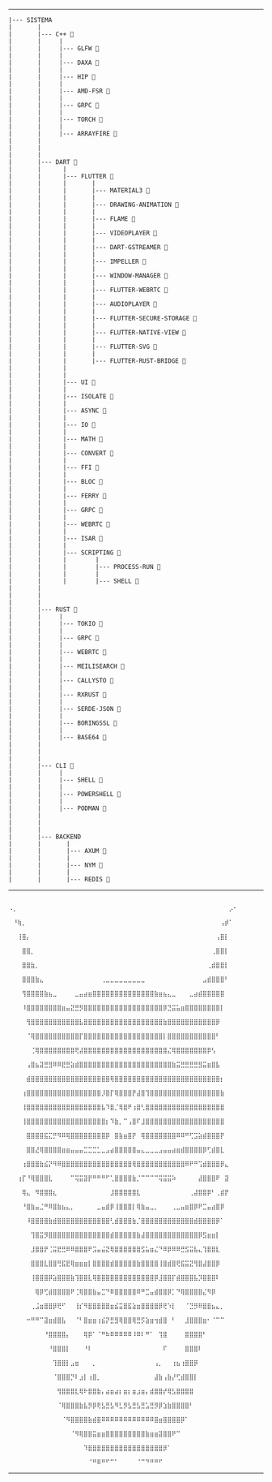 ----

    |--- SISTEMA
    |       |
    |       |--- C++ 🌱
    |       |     |
    |       |     |--- GLFW 🌱
    |       |     |
    |       |     |--- DAXA 🌱
    |       |     |
    |       |     |--- HIP 🌱
    |       |     |
    |       |     |--- AMD-FSR 🌱
    |       |     |
    |       |     |--- GRPC 🌱
    |       |     |
    |       |     |--- TORCH 🌱
    |       |     |
    |       |     |--- ARRAYFIRE 🌱
    |       |
    |       |
    |       |
    |       |--- DART 🌱
    |       |      |
    |       |      |--- FLUTTER 🌱
    |       |      |       |
    |       |      |       |--- MATERIAL3 🌱
    |       |      |       |
    |       |      |       |--- DRAWING-ANIMATION 🌱
    |       |      |       |
    |       |      |       |--- FLAME 🌱
    |       |      |       |
    |       |      |       |--- VIDEOPLAYER 🌱
    |       |      |       |
    |       |      |       |--- DART-GSTREAMER 🌱
    |       |      |       |
    |       |      |       |--- IMPELLER 🌱
    |       |      |       |
    |       |      |       |--- WINDOW-MANAGER 🌱
    |       |      |       |
    |       |      |       |--- FLUTTER-WEBRTC 🌱
    |       |      |       |
    |       |      |       |--- AUDIOPLAYER 🌱
    |       |      |       |
    |       |      |       |--- FLUTTER-SECURE-STORAGE 🌱
    |       |      |       |
    |       |      |       |--- FLUTTER-NATIVE-VIEW 🌱
    |       |      |       |
    |       |      |       |--- FLUTTER-SVG 🌱
    |       |      |       |
    |       |      |       |--- FLUTTER-RUST-BRIDGE 🌱
    |       |      |
    |       |      |
    |       |      |--- UI 🌱
    |       |      |
    |       |      |--- ISOLATE 🌱
    |       |      |
    |       |      |--- ASYNC 🌱
    |       |      |
    |       |      |--- IO 🌱
    |       |      |
    |       |      |--- MATH 🌱
    |       |      |
    |       |      |--- CONVERT 🌱
    |       |      |
    |       |      |--- FFI 🌱
    |       |      |
    |       |      |--- BLOC 🌱
    |       |      |
    |       |      |--- FERRY 🌱
    |       |      |
    |       |      |--- GRPC 🌱
    |       |      |
    |       |      |--- WEBRTC 🌱
    |       |      |
    |       |      |--- ISAR 🌱
    |       |      |
    |       |      |--- SCRIPTING 🌱
    |       |      |        |
    |       |      |        |--- PROCESS-RUN 🌱
    |       |      |        |
    |       |      |        |--- SHELL 🌱
    |       |
    |       |
    |       |
    |       |--- RUST 🌱
    |       |     |
    |       |     |--- TOKIO 🌱
    |       |     |
    |       |     |--- GRPC 🌱
    |       |     |
    |       |     |--- WEBRTC 🌱
    |       |     |
    |       |     |--- MEILISEARCH 🌱
    |       |     |
    |       |     |--- CALLYSTO 🌱
    |       |     |
    |       |     |--- RXRUST 🌱
    |       |     |
    |       |     |--- SERDE-JSON 🌱
    |       |     |
    |       |     |--- BORINGSSL 🌱
    |       |     |
    |       |     |--- BASE64 🌱
    |       |
    |       |
    |       |
    |       |--- CLI 🌱
    |       |     |
    |       |     |--- SHELL 🌱
    |       |     |
    |       |     |--- POWERSHELL 🌱
    |       |     |
    |       |     |--- PODMAN 🌱
    |       |
    |       |
    |       |
    |       |--- BACKEND
    |       |       |
    |       |       |--- AXUM 🌱
    |       |       |
    |       |       |--- NYM 🌱
    |       |       |
    |       |       |--- REDIS 🌱

---
       
                                ⠠⡀⠀⠀⠀⠀⠀⠀⠀⠀⠀⠀⠀⠀⠀⠀⠀⠀⠀⠀⠀⠀⠀⠀⠀⠀⠀⠀⠀⠀⠀⠀⠀⠀⠀⠀⠀⠀⠀⠀⠀⠀⠀⠀⠀⠀⠀⠀⠀⠀⡠⠂
                                ⠀⠘⢷⡀⠀⠀⠀⠀⠀⠀⠀⠀⠀⠀⠀⠀⠀⠀⠀⠀⠀⠀⠀⠀⠀⠀⠀⠀⠀⠀⠀⠀⠀⠀⠀⠀⠀⠀⠀⠀⠀⠀⠀⠀⠀⠀⠀⠀⢠⡾⠁⠀
                                ⠀⠀⢸⣿⡄⠀⠀⠀⠀⠀⠀⠀⠀⠀⠀⠀⠀⠀⠀⠀⠀⠀⠀⠀⠀⠀⠀⠀⠀⠀⠀⠀⠀⠀⠀⠀⠀⠀⠀⠀⠀⠀⠀⠀⠀⠀⠀⢠⣿⡇⠀⠀
                                ⠀⠀⠀⣿⣿⡀⠀⠀⠀⠀⠀⠀⠀⠀⠀⠀⠀⠀⠀⠀⠀⠀⠀⠀⠀⠀⠀⠀⠀⠀⠀⠀⠀⠀⠀⠀⠀⠀⠀⠀⠀⠀⠀⠀⠀⠀⢀⣿⣿⡇⠀⠀
                                ⠀⠀⠀⣿⣿⣷⡀⠀⠀⠀⠀⠀⠀⠀⠀⠀⠀⠀⠀⠀⠀⠀⠀⠀⠀⠀⠀⠀⠀⠀⠀⠀⠀⠀⠀⠀⠀⠀⠀⠀⠀⠀⠀⠀⠀⢀⣾⣿⣿⡇⠀⠀
                                ⠀⠀⠀⣿⣿⣿⣷⣄⠀⠀⠀⠀⠀⠀⠀⠀⠀⠀⠀⠀⠀⢀⣀⣀⣀⣀⣀⣀⣀⣀⣀⠀⠀⠀⠀⠀⠀⠀⠀⠀⠀⠀⠀⠀⣠⣾⣿⣿⣿⠃⠀⠀
                                ⠀⠀⠀⢻⣿⣿⣿⣿⣷⣦⣀⠀⠀⠀⠀⣀⣤⣴⣶⣿⣿⣿⣿⣿⣿⣿⣿⣿⣿⣿⣿⣿⣿⣷⣶⣦⣄⣀⠀⠀⠀⣀⣴⣾⣿⣿⣿⣿⣿⠀⠀⠀
                                ⠀⠀⠀⠸⣿⣿⣿⣿⣿⣿⣿⣿⣶⣤⣝⣛⡻⣿⣿⣿⣿⣿⣿⣿⣿⣿⣿⣿⣿⣿⣿⣿⣿⣿⣿⡿⣙⣭⣥⣶⣿⣿⣿⣿⣿⣿⣿⣿⡇⠀⠀⠀
                                ⠀⠀⠀⠀⢻⣿⣿⣿⣿⣿⣿⣿⣿⣿⣿⣿⣧⣿⣿⣿⣿⣿⣿⣿⣿⣿⣿⣿⣿⣿⣿⣿⣿⣿⣿⣷⣿⣿⣿⣿⣿⣿⣿⣿⣿⣿⣿⡿⠀⠀⠀⠀
                                ⠀⠀⠀⠀⠈⢿⣿⣿⣿⣿⣿⣿⣿⣿⣿⣿⡏⣿⣿⣿⣿⣿⣿⣿⣿⣿⣿⣿⣿⣿⣿⣿⣿⣿⣿⡇⣿⣿⣿⣿⣿⣿⣿⣿⣿⣿⣿⠃⠀⠀⠀⠀
                                ⠀⠀⠀⠀⠀⢈⢿⣿⣿⣿⣿⣿⣿⣿⣿⢟⣼⣿⣿⣿⣿⣿⣿⣿⣿⣿⣿⣿⣿⣿⣿⣿⣿⣿⣿⣿⣌⢿⣿⣿⣿⣿⣿⣿⣿⡿⢣⠀⠀⠀⠀⠀
                                ⠀⠀⠀⠀⢠⣿⣦⣽⣛⣻⠿⠿⣟⣛⣵⣾⣿⣿⣿⣿⣿⣿⣿⣿⣿⣿⣿⣿⣿⣿⣿⣿⣿⣿⣿⣿⣿⣷⣭⣛⣛⣛⣛⣻⣭⣶⣿⣧⠀⠀⠀⠀
                                ⠀⠀⠀⠀⣾⣿⣿⣿⣿⣿⣿⣿⣿⣿⣿⣿⣿⣿⣿⣿⣿⣿⣿⢿⣿⣿⣿⣿⣿⣿⣿⣿⣿⣿⣿⣿⣿⣿⣿⣿⣿⣿⣿⣿⣿⣿⣿⣿⡆⠀⠀⠀
                                ⠀⠀⠀⢰⣿⣿⣿⣿⣿⣿⣿⣿⣿⣿⣿⣿⣿⣿⣿⣿⣿⡸⣿⡏⢿⣿⣿⣿⡟⣼⣿⢹⣿⣿⣿⣿⣿⣿⣿⣿⣿⣿⣿⣿⣿⣿⣿⣿⣷⠀⠀⠀
                                ⠀⠀⠀⢸⣿⣿⣿⣿⣿⣿⣿⣿⣿⣿⣿⣿⣿⣿⣿⣿⣿⣧⠹⣿⡈⢿⣿⠟⢰⣿⢃⣿⣿⣿⣿⣿⣿⣿⣿⣿⣿⣿⣿⣿⣿⣿⣿⣿⣿⠀⠀⠀
                                ⠀⠀⠀⢸⣿⣿⣿⣿⣿⣿⣿⣿⣿⣿⣿⣿⣿⣿⣿⣿⣿⣿⡆⠹⣷⡀⠉⢠⣿⠏⣸⣿⣿⣿⣿⣿⣿⣿⣿⣿⣿⣿⣿⣿⣿⣿⣿⣿⣿⠀⠀⠀
                                ⠀⠀⠀⠀⣿⣿⣿⣿⣯⣍⡛⠻⠿⢿⣿⣿⣿⣿⣿⣿⣿⣿⡿⠀⣿⣷⣶⣿⡟⠀⢿⣿⣿⣿⣿⣿⣿⣿⠿⠿⠛⢋⣩⣵⣾⣿⣿⣿⡟⠀⠀⠀
                                ⠀⠀⠀⠀⣿⣿⣜⢿⣿⣿⣿⣿⣶⣶⣤⣤⣤⣉⣉⣉⣁⣀⣠⣴⣿⣿⣿⣿⣿⣤⣄⣀⣀⣀⣠⣤⣤⣴⣶⣾⣿⣿⣿⣿⡿⢋⣾⣿⣇⠀⠀⠀
                                ⠀⠀⠀⢰⣿⣿⣿⣷⣮⡝⠻⠿⣿⣿⣿⣿⣿⣿⣿⣿⣿⣿⣿⣿⣿⣿⣿⣿⢿⣿⣿⣿⣿⣿⣿⣿⣿⣿⣿⣿⠿⠟⠛⢩⣾⣿⣿⣿⡿⣄⠀⠀
                                ⠀⠀⢰⡏⠘⢿⣿⣿⣿⣇⠀⠀⠀⠀⠉⢭⣭⣽⡟⠛⠛⠛⠋⢁⣿⣿⣿⣿⣷⡈⠉⠉⠉⠉⢭⣭⣭⠵⠀⠀⠀⠀⠀⣼⣿⣿⣿⠟⠀⣽⠀⠀
                                ⠀⠀⠀⢿⣄⠀⠻⣿⣿⣿⣆⠀⠀⠀⠀⠀⠀⠀⠀⠀⠀⠀⠀⣸⣿⣿⣿⣿⣿⣇⠀⠀⠀⠀⠀⠀⠀⠀⠀⠀⠀⢀⣼⣿⣿⡿⠃⢀⣾⡟⠀⠀
                                ⠀⠀⠀⠘⣿⣷⣤⣈⠛⠿⣿⣷⣦⣄⡀⠀⠀⠀⠀⠀⣀⣤⣾⡿⢸⣿⣿⣿⡇⢿⣷⣤⣀⡀⠀⠀⠀⢀⣀⣤⣶⣿⡿⠟⣉⣤⣴⣿⡿⠀⠀⠀
                                ⠀⠀⠀⠀⠸⣿⣿⣿⣿⣷⣾⣿⣿⣿⣿⣿⣿⣿⣿⣿⣿⣿⣿⢃⣾⣿⣿⣿⣷⡈⣿⣿⣿⣿⣿⣿⣿⣿⣿⣿⣿⣿⣾⣿⣿⣿⣿⡿⠁⠀⠀⠀
                                ⠀⠀⠀⠀⠀⢹⣿⣭⡻⣿⣿⣿⣿⣿⣿⣿⣿⣿⣿⣿⣿⣿⣿⣾⣿⣿⣿⣿⣿⣷⣼⣿⣿⣿⣿⣿⣿⣿⣿⣿⣿⣿⣿⡿⣫⣶⣶⡇⠀⠀⠀⠀
                                ⠀⠀⠀⠀⠀⣸⣿⣿⡟⢈⣭⣟⣛⠿⠿⣿⣿⣿⠟⣩⣤⣬⣝⢿⣿⣿⣿⣿⣿⣿⣫⣥⣶⣌⠙⠿⡿⠿⠿⣛⣫⣭⣧⣄⢹⣿⣿⣇⠀⠀⠀⠀
                                ⠀⠀⠀⠀⠀⣿⣿⣿⣇⣿⣿⢛⣯⣟⢿⣶⣶⣶⡇⣿⣿⣿⣿⣾⣿⣿⣿⣿⣿⣷⣿⣿⣿⣿⢸⣿⣾⣿⢟⣯⣭⣝⢻⣿⣼⣿⣿⡿⠀⠀⠀⠀
                                ⠀⠀⠀⠀⠀⢸⣿⣿⣿⡿⣵⣿⣿⣿⣷⢹⣿⣿⣇⢿⣿⣿⣿⣿⣿⣿⣿⣿⣿⣿⣿⣿⣿⡿⣸⣿⣿⡏⣾⣿⣿⣿⣧⡹⣿⣿⣿⠇⠀⠀⠀⠀
                                ⠀⠀⠀⠀⠀⠀⢿⡿⢋⣾⣿⣿⣿⣿⠟⢈⢿⣿⣿⣷⣤⣉⠙⠿⣿⣿⣿⣿⣿⠿⠛⣉⣤⣾⣿⣿⡿⡁⠙⢿⣿⣿⣿⣿⣌⠻⡿⠀⠀⠀⠀⠀
                                ⠀⠀⠀⠀⠀⢀⣨⣶⣿⣿⡿⢟⠋⠀⠀⢸⡎⠻⣿⣿⣿⣿⣿⣶⣮⣭⣿⣯⣵⣶⣿⣿⣿⣿⡿⢟⠱⡇⠀⠀⠈⣙⡻⠿⣿⣿⣦⣄⡀⠀⠀⠀
                                ⠀⠀⠀⠀⠒⠛⠛⠉⣽⣶⣾⣿⣧⠀⠀⠈⠃⣿⣶⣶⢰⣮⡝⣛⣻⢿⣿⣿⢿⣛⡫⣵⣶⢲⣾⣿⠀⠃⠀⠀⣸⣿⣿⣿⣶⠂⠈⠉⠉⠀⠀⠀
                                ⠀⠀⠀⠀⠀⠀⠀⠀⠘⣿⣿⣿⣿⡄⠀⠀⠀⢿⡿⠁⠈⠛⠷⠿⠿⠿⠿⠿⠸⠿⠇⠛⠁⠀⢹⣿⠀⠀⠀⠀⣿⣿⣿⣿⠃⠀⠀⠀⠀⠀⠀⠀
                                ⠀⠀⠀⠀⠀⠀⠀⠀⠀⠘⣿⣿⣿⡇⠀⠀⠀⠘⠇⠀⠀⠀⠀⠀⠀⠀⠀⠀⠀⠀⠀⠀⠀⠀⠀⠏⠀⠀⠀⠀⣿⣿⣿⠇⠀⠀⠀⠀⠀⠀⠀⠀
                                ⠀⠀⠀⠀⠀⠀⠀⠀⠀⠀⢹⣿⣿⡇⣠⣶⠀⠀⠀⡀⠀⠀⠀⠀⠀⠀⠀⠀⠀⠀⠀⠀⠀⢠⡀⠀⠀⢰⣦⢰⣿⣿⡿⠀⠀⠀⠀⠀⠀⠀⠀⠀
                                ⠀⠀⠀⠀⠀⠀⠀⠀⠀⠀⠈⣿⣿⣿⡙⠇⣰⡇⢰⣿⡀⠀⠀⠀⠀⠀⠀⠀⠀⠀⠀⠀⠀⣼⣷⢠⣷⡜⢋⣾⣿⣿⡇⠀⠀⠀⠀⠀⠀⠀⠀⠀
                                ⠀⠀⠀⠀⠀⠀⠀⠀⠀⠀⠀⢻⣿⣿⣿⣇⢿⠗⣿⣿⣷⡄⣴⣶⣴⡆⣶⡆⣶⣰⣶⡄⣾⣿⣿⡞⢿⣣⣿⣿⣿⣿⠀⠀⠀⠀⠀⠀⠀⠀⠀⠀
                                ⠀⠀⠀⠀⠀⠀⠀⠀⠀⠀⠀⠈⢿⣿⣿⣿⣷⣧⡻⡿⢟⣣⣛⣣⠻⣃⡻⣣⣛⣣⣛⣡⣛⡻⡿⣱⣷⣿⣿⣿⣿⠃⠀⠀⠀⠀⠀⠀⠀⠀⠀⠀
                                ⠀⠀⠀⠀⠀⠀⠀⠀⠀⠀⠀⠀⠈⠻⣿⣿⣿⣿⣷⣾⣿⠿⠿⠿⠿⠿⠿⠿⠿⠿⠿⠿⠿⣿⣶⣿⣿⣿⣿⡿⠁⠀⠀⠀⠀⠀⠀⠀⠀⠀⠀⠀
                                ⠀⠀⠀⠀⠀⠀⠀⠀⠀⠀⠀⠀⠀⠀⠈⠻⢿⣿⣿⣭⣶⣶⣿⣿⣿⣿⣿⣿⣿⣿⣿⣷⣶⣶⣽⣿⣿⠟⠉⠀⠀⠀⠀⠀⠀⠀⠀⠀⠀⠀⠀⠀
                                ⠀⠀⠀⠀⠀⠀⠀⠀⠀⠀⠀⠀⠀⠀⠀⠀⠀⠹⣿⣿⣿⣿⣿⣿⣿⣿⣿⣿⣿⣿⣿⣿⣿⣿⣿⡿⠁⠀⠀⠀⠀⠀⠀⠀⠀⠀⠀⠀⠀⠀⠀⠀
                                ⠀⠀⠀⠀⠀⠀⠀⠀⠀⠀⠀⠀⠀⠀⠀⠀⠀⠀⠈⠛⠿⠛⠋⠉⠁⠀⠀⠀⠀⠈⠉⠙⠛⠛⠋⠀⠀⠀⠀⠀⠀⠀⠀⠀⠀⠀⠀⠀⠀⠀⠀⠀

---
